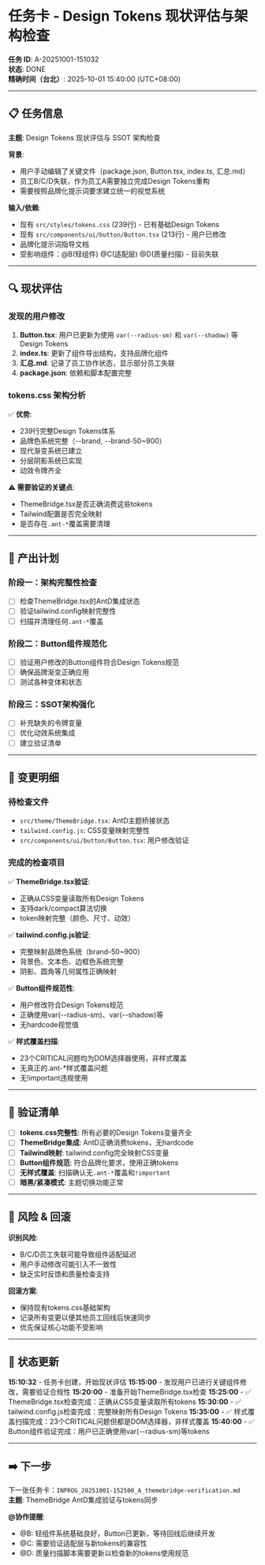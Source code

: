 # 任务卡 - Design Tokens 现状评估与架构检查

**任务 ID**: A-20251001-151032  
**状态**: DONE  
**精确时间（台北）**: 2025-10-01 15:40:00 (UTC+08:00)

---

## 📋 任务信息

**主题**: Design Tokens 现状评估与 SSOT 架构检查  

**背景**: 
- 用户手动编辑了关键文件（package.json, Button.tsx, index.ts, 汇总.md）
- 员工B/C/D失联，作为员工A需要独立完成Design Tokens重构
- 需要按照品牌化提示词要求建立统一的视觉系统

**输入/依赖**: 
- 现有 `src/styles/tokens.css` (239行) - 已有基础Design Tokens
- 现有 `src/components/ui/button/Button.tsx` (213行) - 用户已修改
- 品牌化提示词指导文档
- 受影响组件：@B(轻组件) @C(适配层) @D(质量扫描) - 目前失联

---

## 🔍 现状评估

### 发现的用户修改
1. **Button.tsx**: 用户已更新为使用 `var(--radius-sm)` 和 `var(--shadow)` 等Design Tokens
2. **index.ts**: 更新了组件导出结构，支持品牌化组件
3. **汇总.md**: 记录了员工协作状态，显示部分员工失联
4. **package.json**: 依赖和脚本配置完整

### tokens.css 架构分析
✅ **优势**:
- 239行完整Design Tokens体系
- 品牌色系统完整（--brand, --brand-50~900）
- 现代渐变系统已建立
- 分层阴影系统已实现
- 动效令牌齐全

⚠️ **需要验证的关键点**:
- ThemeBridge.tsx是否正确消费这些tokens
- Tailwind配置是否完全映射
- 是否存在`.ant-*`覆盖需要清理

---

## 🎯 产出计划

### 阶段一：架构完整性检查
- [ ] 检查ThemeBridge.tsx的AntD集成状态
- [ ] 验证tailwind.config映射完整性
- [ ] 扫描并清理任何`.ant-*`覆盖

### 阶段二：Button组件规范化
- [ ] 验证用户修改的Button组件符合Design Tokens规范
- [ ] 确保品牌渐变正确应用
- [ ] 测试各种变体和状态

### 阶段三：SSOT架构强化
- [ ] 补充缺失的令牌变量
- [ ] 优化动效系统集成
- [ ] 建立验证清单

---

## 📝 变更明细

### 待检查文件
- `src/theme/ThemeBridge.tsx`: AntD主题桥接状态
- `tailwind.config.js`: CSS变量映射完整性
- `src/components/ui/button/Button.tsx`: 用户修改验证

### 完成的检查项目
✅ **ThemeBridge.tsx验证**: 
- 正确从CSS变量读取所有Design Tokens
- 支持dark/compact算法切换
- token映射完整（颜色、尺寸、动效）

✅ **tailwind.config.js验证**:
- 完整映射品牌色系统（brand-50~900）
- 背景色、文本色、边框色系统完整
- 阴影、圆角等几何属性正确映射

✅ **Button组件规范性**:
- 用户修改符合Design Tokens规范
- 正确使用var(--radius-sm)、var(--shadow)等
- 无hardcode视觉值

✅ **样式覆盖扫描**:
- 23个CRITICAL问题均为DOM选择器使用，非样式覆盖
- 无真正的.ant-*样式覆盖问题
- 无!important违规使用

---

## 🧪 验证清单

- [ ] **tokens.css完整性**: 所有必要的Design Tokens变量齐全
- [ ] **ThemeBridge集成**: AntD正确消费tokens，无hardcode
- [ ] **Tailwind映射**: tailwind.config完全映射CSS变量
- [ ] **Button组件规范**: 符合品牌化要求，使用正确tokens
- [ ] **无样式覆盖**: 扫描确认无`.ant-*`覆盖和`!important`
- [ ] **暗黑/紧凑模式**: 主题切换功能正常

---

## 🚨 风险 & 回滚

**识别风险**:
- B/C/D员工失联可能导致组件适配延迟
- 用户手动修改可能引入不一致性
- 缺乏实时反馈和质量检查支持

**回滚方案**:
- 保持现有tokens.css基础架构
- 记录所有变更以便其他员工回线后快速同步
- 优先保证核心功能不受影响

---

## 🔄 状态更新

**15:10:32** - 任务卡创建，开始现状评估
**15:15:00** - 发现用户已进行关键组件修改，需要验证合规性
**15:20:00** - 准备开始ThemeBridge.tsx检查
**15:25:00** - ✅ ThemeBridge.tsx检查完成：正确从CSS变量读取所有tokens
**15:30:00** - ✅ tailwind.config.js检查完成：完整映射所有Design Tokens
**15:35:00** - ✅ 样式覆盖扫描完成：23个CRITICAL问题但都是DOM选择器，非样式覆盖
**15:40:00** - ✅ Button组件验证完成：用户已正确使用var(--radius-sm)等tokens

---

## ➡️ 下一步

下一张任务卡：`INPROG_20251001-152500_A_themebridge-verification.md`  
**主题**: ThemeBridge AntD集成验证与tokens同步

**@协作提醒**: 
- @B: 轻组件系统基础良好，Button已更新，等待回线后继续开发
- @C: 需要验证适配层与新tokens的兼容性
- @D: 质量扫描脚本需要更新以检查新的tokens使用规范